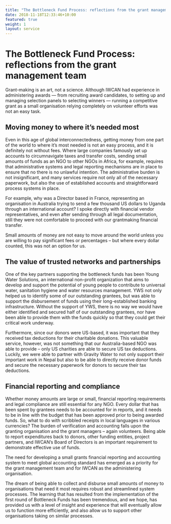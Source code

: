 ```yaml
---
title: "The Bottleneck Fund Process: reflections from the grant management team"
date: 2018-11-18T12:33:46+10:00
featured: true
weight: 1
layout: service
---
```


# The Bottleneck Fund Process: reflections from the grant management team

Grant-making is an art, not a science. Although IWCAN had experience in administering awards — from recruiting award candidates, to setting up and managing selection panels to selecting winners — running a competitive grant as a small organisation relying completely on volunteer efforts was not an easy task.
 
## Moving money to where it’s needed most
 
Even in this age of global interconnectedness, getting money from one part of the world to where it’s most needed is not an easy process, and it is definitely not without fees. Where large companies famously set up accounts to circumnavigate taxes and transfer costs, sending small amounts of funds as an NGO to other NGOs in Africa, for example, requires that administrative systems and legal reporting mechanisms are in place to ensure that no there is no unlawful intention. The administrative burden is not insignificant, and many services require not only all of the necessary paperwork, but also the use of established accounts and straightforward process systems in place. 
 
For example, why was a Director based in France, representing an organisation in Australia trying to send a few thousand US dollars to Uganda through an international account? I spoke directly with financial vendor representatives, and even after sending through all legal documentation, still they were not comfortable to proceed with our grantmaking financial transfer. 
 
Small amounts of money are not easy to move around the world unless you are willing to pay significant fees or percentages – but where every dollar counted, this was not an option for us. 
 
## The value of trusted networks and partnerships
 
One of the key partners supporting the bottleneck funds has been Young Water Solutions, an international non-profit organization that aims to develop and support the potential of young people to contribute to universal water, sanitation hygiene and water resources management. YWS not only helped us to identify some of our outstanding grantees, but was able to support the disbursement of funds using their long-established banking infrastructure. Without the support of YWS, there is no way we would have either identified and secured half of our outstanding grantees, nor have been able to provide them with the funds quickly so that they could get their critical work underway.
 
Furthermore, since our donors were US-based, it was important that they received tax deductions for their charitable donations. This valuable service, however, was not something that our Australia-based NGO was able to provide – only US charities are able to secure US tax deductions. Luckily, we were able to partner with Gravity Water to not only support their important work in Nepal but also to be able to directly receive donor funds and secure the necessary paperwork for donors to secure their tax deductions. 
 
## Financial reporting and compliance
 
Whether money amounts are large or small, financial reporting requirements and legal compliance are still essential for any NGO. Every dollar that has been spent by grantees needs to be accounted for in reports, and it needs to be in line with the budget that has been approved prior to being awarded funds. So, what to do with scribbled receipts in local languages in various currencies? The burden of verification and accounting falls upon the granting organisation and the grant managers – again volunteers. Being able to report expenditures back to donors, other funding entities, project partners, and IWCAN’s Board of Directors is an important requirement to demonstrate effective use of funds. 
 
The need for developing a small grants financial reporting and accounting system to meet global accounting standard has emerged as a priority for the grant management team and for IWCAN as the administering organisation. 
 
The dream of being able to collect and disburse small amounts of money to organisations that need it most requires robust and streamlined system processes. The learning that has resulted from the implementation of the first round of Bottleneck Funds has been tremendous, and we hope, has provided us with a level of insight and experience that will eventually allow us to function more efficiently, and also allow us to support other organisations taking on similar processes.
